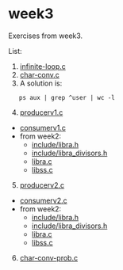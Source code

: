 # week3

Exercises from week3.

List:
1. [infinite-loop.c](infinite-loop.c)
2. [char-conv.c](char-conv.c)
3. A solution is:
```shell
   ps aux | grep ^user | wc -l
```
4. [producerv1.c](producerv1.c)
  - [consumerv1.c](consumerv1.c)
  - from week2:
    + [include/libra.h](include/libra.h)
    + [include/libra\_divisors.h](include/libra_divisors.h)
    + [libra.c](libra.c)
    + [libss.c](libss.c)
5. [producerv2.c](producerv2.c)
  - [consumerv2.c](consumerv2.c)
  - from week2:
    + [include/libra.h](include/libra.h)
    + [include/libra\_divisors.h](include/libra_divisors.h)
    + [libra.c](libra.c)
    + [libss.c](libss.c)
6. [char-conv-prob.c](char-conv-prob.c)

